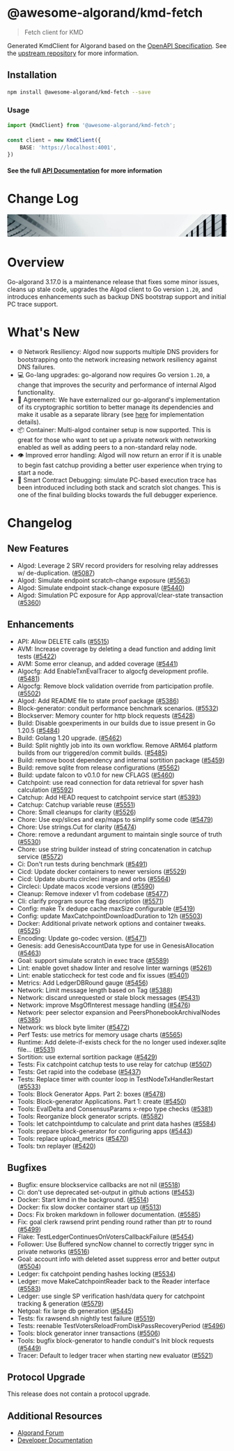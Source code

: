 
# @awesome-algorand/kmd-fetch
> Fetch client for KMD

Generated KmdClient for Algorand based on the [OpenAPI Specification](https://raw.githubusercontent.com/algorand/go-algorand/v3.17.0-stable/daemon/kmd/api/swagger.json). 
See the [upstream repository](https://github.com/algorand/go-algorand) for more information.

## Installation

```bash
npm install @awesome-algorand/kmd-fetch --save
```

### Usage

```typescript
import {KmdClient} from '@awesome-algorand/kmd-fetch';

const client = new KmdClient({
    BASE: 'https://localhost:4001',
})
```

#### See the full [API Documentation](https://awesome-algorand.github.io/algo-fetch/guides/clients/kmd/) for more information

# Change Log
![GitHub Logo](https://raw.githubusercontent.com/algorand/go-algorand/master/release/release-banner.jpg)

# Overview

Go-algorand 3.17.0 is a maintenance release that fixes some minor issues, cleans up stale code, upgrades the Algod client to Go version `1.20`, and introduces enhancements such as backup DNS bootstrap support and initial PC trace support.

# What's New

* 🌐  Network Resiliency: Algod now supports multiple DNS providers for bootstrapping onto the network increasing network resiliency against DNS failures.
* 💻  Go-lang upgrades: go-algorand now requires Go version `1.20`, a change that improves the security and performance of internal Algod functionality.
* 🤝  Agreement: We have externalized our go-algorand's implementation of its cryptographic sortition to better manage its dependencies and make it usable as a separate library (see [here](https://github.com/algorand/sortition) for implementation details).
* 📦  Container: Multi-algod container setup is now supported. This is great for those who want to set up a private network with networking enabled as well as adding peers to a non-standard relay node.
* 👁️  Improved error handling: Algod will now return an error if it is unable to begin fast catchup providing a better user experience when trying to start a node.
* 🐛 Smart Contract Debugging: simulate PC-based execution trace has been introduced including both stack and scratch slot changes. This is one of the final building blocks towards the full debugger experience.

# Changelog
## New Features
* Algod: Leverage 2 SRV record providers for resolving relay addresses w/ de-duplication. ([#5087](https://github.com/algorand/go-algorand/pull/5087))
* Algod: Simulate endpoint scratch-change exposure ([#5563](https://github.com/algorand/go-algorand/pull/5563))
* Algod: Simulate endpoint stack-change exposure ([#5440](https://github.com/algorand/go-algorand/pull/5440))
* Algod: Simulation PC exposure for App approval/clear-state transaction ([#5360](https://github.com/algorand/go-algorand/pull/5360))
## Enhancements
* API: Allow DELETE calls ([#5515](https://github.com/algorand/go-algorand/pull/5515))
* AVM: Increase coverage by deleting a dead function and adding limit tests ([#5422](https://github.com/algorand/go-algorand/pull/5422))
* AVM: Some error cleanup, and added coverage ([#5441](https://github.com/algorand/go-algorand/pull/5441))
* Algocfg: Add EnableTxnEvalTracer to algocfg development profile. ([#5481](https://github.com/algorand/go-algorand/pull/5481))
* Algocfg: Remove block validation override from participation profile. ([#5502](https://github.com/algorand/go-algorand/pull/5502))
* Algod: Add README file to state proof package ([#5386](https://github.com/algorand/go-algorand/pull/5386))
* Block-generator: conduit performance benchmark scenarios. ([#5532](https://github.com/algorand/go-algorand/pull/5532))
* Blockserver: Memory counter for http block requests ([#5428](https://github.com/algorand/go-algorand/pull/5428))
* Build: Disable goexperiments in our builds due to issue present in Go 1.20.5 ([#5484](https://github.com/algorand/go-algorand/pull/5484))
* Build: Golang 1.20 upgrade. ([#5462](https://github.com/algorand/go-algorand/pull/5462))
* Build: Split nightly job into its own workflow. Remove ARM64 platform builds from our triggered/on commit builds. ([#5485](https://github.com/algorand/go-algorand/pull/5485))
* Build: remove boost dependency and internal sortition package ([#5459](https://github.com/algorand/go-algorand/pull/5459))
* Build: remove sqlite from release configurations ([#5562](https://github.com/algorand/go-algorand/pull/5562))
* Build: update falcon to v0.1.0 for new CFLAGS ([#5460](https://github.com/algorand/go-algorand/pull/5460))
* Catchpoint: use read connection for data retrieval for spver hash calculation ([#5592](https://github.com/algorand/go-algorand/pull/5592))
* Catchup: Add HEAD request to catchpoint service start ([#5393](https://github.com/algorand/go-algorand/pull/5393))
* Catchup: Catchup variable reuse ([#5551](https://github.com/algorand/go-algorand/pull/5551))
* Chore: Small cleanups for clarity ([#5526](https://github.com/algorand/go-algorand/pull/5526))
* Chore: Use exp/slices and exp/maps to simplify some code ([#5479](https://github.com/algorand/go-algorand/pull/5479))
* Chore: Use strings.Cut for clarity ([#5474](https://github.com/algorand/go-algorand/pull/5474))
* Chore: remove a redundant argument to maintain single source of truth ([#5530](https://github.com/algorand/go-algorand/pull/5530))
* Chore: use string builder instead of string concatenation in catchup service ([#5572](https://github.com/algorand/go-algorand/pull/5572))
* Ci: Don&apos;t run tests during benchmark ([#5491](https://github.com/algorand/go-algorand/pull/5491))
* Cicd: Update docker containers to newer versions ([#5529](https://github.com/algorand/go-algorand/pull/5529))
* Cicd: Update ubuntu circleci image and orbs ([#5564](https://github.com/algorand/go-algorand/pull/5564))
* Circleci: Update macos xcode versions ([#5590](https://github.com/algorand/go-algorand/pull/5590))
* Cleanup: Remove indexer v1 from codebase ([#5477](https://github.com/algorand/go-algorand/pull/5477))
* Cli: clarify program source flag description ([#5571](https://github.com/algorand/go-algorand/pull/5571))
* Config: make Tx dedupe cache maxSize configurable ([#5419](https://github.com/algorand/go-algorand/pull/5419))
* Config: update MaxCatchpointDownloadDuration to 12h ([#5503](https://github.com/algorand/go-algorand/pull/5503))
* Docker: Additional private network options and container tweaks. ([#5525](https://github.com/algorand/go-algorand/pull/5525))
* Encoding: Update go-codec version. ([#5471](https://github.com/algorand/go-algorand/pull/5471))
* Genesis: add GenesisAccountData type for use in GenesisAllocation ([#5463](https://github.com/algorand/go-algorand/pull/5463))
* Goal: support simulate scratch in exec trace ([#5589](https://github.com/algorand/go-algorand/pull/5589))
* Lint: enable govet shadow linter and resolve linter warnings ([#5261](https://github.com/algorand/go-algorand/pull/5261))
* Lint: enable staticcheck for test code and fix issues ([#5401](https://github.com/algorand/go-algorand/pull/5401))
* Metrics: Add LedgerDBRound gauge ([#5456](https://github.com/algorand/go-algorand/pull/5456))
* Network: Limit message length based on Tag ([#5388](https://github.com/algorand/go-algorand/pull/5388))
* Network: discard unrequested or stale block messages ([#5431](https://github.com/algorand/go-algorand/pull/5431))
* Network: improve MsgOfInterest message handling ([#5476](https://github.com/algorand/go-algorand/pull/5476))
* Network: peer selector expansion and PeersPhonebookArchivalNodes ([#5385](https://github.com/algorand/go-algorand/pull/5385))
* Network: ws block byte limiter ([#5472](https://github.com/algorand/go-algorand/pull/5472))
* Perf Tests: use metrics for memory usage charts ([#5565](https://github.com/algorand/go-algorand/pull/5565))
* Runtime: Add delete-if-exists check for the no longer used indexer.sqlite file… ([#5531](https://github.com/algorand/go-algorand/pull/5531))
* Sortition: use external sortition package ([#5429](https://github.com/algorand/go-algorand/pull/5429))
* Tests: Fix catchpoint catchup tests to use relay for catchup ([#5507](https://github.com/algorand/go-algorand/pull/5507))
* Tests: Get rapid into the codebase ([#5437](https://github.com/algorand/go-algorand/pull/5437))
* Tests: Replace timer with counter loop in TestNodeTxHandlerRestart ([#5533](https://github.com/algorand/go-algorand/pull/5533))
* Tools: Block Generator Apps. Part 2: boxes ([#5478](https://github.com/algorand/go-algorand/pull/5478))
* Tools: Block-generator Applications. Part 1: create ([#5450](https://github.com/algorand/go-algorand/pull/5450))
* Tools: EvalDelta and ConsensusParams x-repo type checks ([#5381](https://github.com/algorand/go-algorand/pull/5381))
* Tools: Reorganize block generator scripts. ([#5582](https://github.com/algorand/go-algorand/pull/5582))
* Tools: let catchpointdump to calculate and print data hashes ([#5584](https://github.com/algorand/go-algorand/pull/5584))
* Tools: prepare block-generator for configuring apps ([#5443](https://github.com/algorand/go-algorand/pull/5443))
* Tools: replace upload_metrics ([#5470](https://github.com/algorand/go-algorand/pull/5470))
* Tools: txn replayer ([#5420](https://github.com/algorand/go-algorand/pull/5420))
## Bugfixes
* Bugfix: ensure blockservice callbacks are not nil ([#5518](https://github.com/algorand/go-algorand/pull/5518))
* Ci: don&apos;t use deprecated set-output in github actions ([#5453](https://github.com/algorand/go-algorand/pull/5453))
* Docker: Start kmd in the background. ([#5514](https://github.com/algorand/go-algorand/pull/5514))
* Docker: fix slow docker container start up ([#5513](https://github.com/algorand/go-algorand/pull/5513))
* Docs: Fix broken markdown in follower documentation. ([#5585](https://github.com/algorand/go-algorand/pull/5585))
* Fix: goal clerk rawsend print pending round rather than ptr to round ([#5499](https://github.com/algorand/go-algorand/pull/5499))
* Flake: TestLedgerContinuesOnVotersCallbackFailure ([#5454](https://github.com/algorand/go-algorand/pull/5454))
* Follower: Use Buffered syncNow channel to correctly trigger sync in private networks ([#5516](https://github.com/algorand/go-algorand/pull/5516))
* Goal: account info with deleted asset suppress error and better output ([#5504](https://github.com/algorand/go-algorand/pull/5504))
* Ledger: fix catchpoint pending hashes locking ([#5534](https://github.com/algorand/go-algorand/pull/5534))
* Ledger: move MakeCatchpointReader back to the Reader interface ([#5583](https://github.com/algorand/go-algorand/pull/5583))
* Ledger: use single SP verification hash/data query for catchpoint tracking & generation ([#5579](https://github.com/algorand/go-algorand/pull/5579))
* Netgoal: fix large db generation ([#5445](https://github.com/algorand/go-algorand/pull/5445))
* Tests: fix rawsend.sh nightly test failure ([#5519](https://github.com/algorand/go-algorand/pull/5519))
* Tests: reenable TestVotersReloadFromDiskPassRecoveryPeriod ([#5496](https://github.com/algorand/go-algorand/pull/5496))
* Tools: block generator inner transactions ([#5506](https://github.com/algorand/go-algorand/pull/5506))
* Tools: bugfix block-generator to handle conduit&apos;s Init block requests ([#5449](https://github.com/algorand/go-algorand/pull/5449))
* Tracer: Default to ledger tracer when starting new evaluator ([#5521](https://github.com/algorand/go-algorand/pull/5521))
## Protocol Upgrade
This release does not contain a protocol upgrade.

## Additional Resources
* [Algorand Forum](https://forum.algorand.org)
* [Developer Documentation](https://developer.algorand.org)



